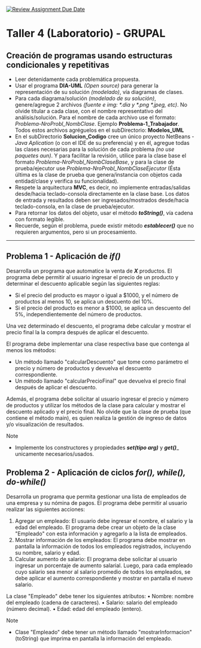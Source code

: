 [![Review Assignment Due Date](https://classroom.github.com/assets/deadline-readme-button-24ddc0f5d75046c5622901739e7c5dd533143b0c8e959d652212380cedb1ea36.svg)](https://classroom.github.com/a/gRp-81rc)
# Taller 4 (Laboratorio) - GRUPAL

## Creación de programas usando estructuras condicionales y repetitivas

* Leer detenidamente cada problemática propuesta.
* Usar el programa **DIA-UML** _(Open source)_ para generar la representación de su solución _(modelado)_, vía diagramas de clases.
* Para cada diagrama/solución _(modelado de su solución)_, genere/agregue 2 archivos _(fuente e img: \*.dia y \*.png \*.jpeg, etc)_. No olvide titular a cada clase, con el nombre representativo del análisis/solución. Para el nombre de cada archivo use el formato: _Problema-NroProbl_NombClase_. Ejemplo **Problema-1_Trabajador**. Todos estos archivos agréguelos en el subDirectorio: **Modelos_UML**
* En el subDirectorio **Solucion_Codigo** cree un único proyecto NetBeans - _Java Aplication_ (o con el IDE de su preferencia) y en él, agregue todas las clases necesarias para la solución de cada problema _(no use paquetes aun)_. Y para facilitar la revisión, utilice para la clase base el formato _Problema-NroProbl_NombClaseBase_, y para la clase de prueba/ejecutor use _Problema-NroProbl_NombClaseEjecutor_ (Ésta última es la clase de prueba que genera/instancia con objetos cada entidad/clase y verifica su funcionalidad). 
* Respete la arquitectura **MVC**, es decir, no implemente entradas/salidas desde/hacia teclado-consola directamente en la clase base. Los datos de entrada y resultados deben ser ingresados/mostrados desde/hacia teclado-consola, en la clase de prueba/ejecutor.
* Para retornar los datos del objeto, usar el método _**toString()**_, vía cadena con formato legible. 
* Recuerde, según el problema, puede existir método _**establecer()**_ que no requieren argumentos, pero si un procesamiento. 

___


## Problema 1 - Aplicación de _if()_

Desarrolla un programa que automatice la venta de **_X_** productos. El programa debe permitir al usuario ingresar el precio de un producto y determinar el descuento aplicable según las siguientes reglas:

* Si el precio del producto es mayor o igual a $1000, y el número de productos al menos 10, se aplica un descuento del 10%.
* Si el precio del producto es menor a $1000, se aplica un descuento del 5%, independientemente del número de productos.

Una vez determinado el descuento, el programa debe calcular y mostrar el precio final la la compra después de aplicar el descuento.

El programa debe implementar una clase respectiva base que contenga al menos los métodos:

* Un método llamado "calcularDescuento" que tome como parámetro el precio y número de productos y devuelva el descuento correspondiente.
* Un método llamado "calcularPrecioFinal" que devuelva el precio final después de aplicar el descuento.

Además, el programa debe solicitar al usuario ingresar el precio y número de productos y utilizar los métodos de la clase para calcular y mostrar el descuento aplicado y el precio final. No olvide que la clase de prueba (que contiene el método main), es quien realiza la gestión de ingreso de datos y/o visualización de resultados.

> [!Note]
> - Implemente los constructores y propiedades _**set(tipo arg)**_ y _**get()**__ unicamente necesarios/usados.

## Problema 2 - Aplicación de ciclos _for(), while(), do-while()_

Desarrolla un programa que permita gestionar una lista de empleados de una empresa y su nómina de pagos. El programa debe permitir al usuario realizar las siguientes acciones:

1.	Agregar un empleado: El usuario debe ingresar el nombre, el salario y la edad del empleado. El programa debe crear un objeto de la clase "Empleado" con esta información y agregarlo a la lista de empleados.
2.	Mostrar información de los empleados: El programa debe mostrar en pantalla la información de todos los empleados registrados, incluyendo su nombre, salario y edad.
3.	Calcular aumento de salario: El programa debe solicitar al usuario ingresar un porcentaje de aumento salarial. Luego, para cada empleado cuyo salario sea menor al salario promedio de todos los empleados, se debe aplicar el aumento correspondiente y mostrar en pantalla el nuevo salario.

La clase "Empleado" debe tener los siguientes atributos:
•	Nombre: nombre del empleado (cadena de caracteres).
•	Salario: salario del empleado (número decimal).
•	Edad: edad del empleado (entero).

> [!Note]
> - Clase "Empleado" debe tener un método llamado "mostrarInformacion" (toString) que imprima en pantalla la información del empleado.